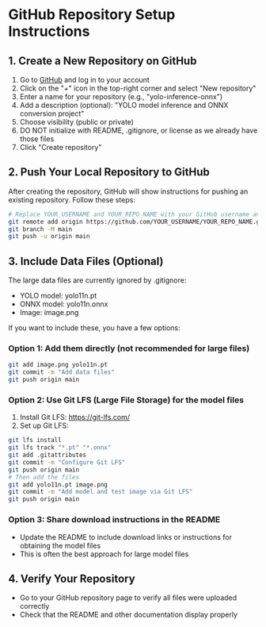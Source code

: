 # GitHub Repository Setup Instructions

## 1. Create a New Repository on GitHub

1. Go to [GitHub](https://github.com/) and log in to your account
2. Click on the "+" icon in the top-right corner and select "New repository"
3. Enter a name for your repository (e.g., "yolo-inference-onnx")
4. Add a description (optional): "YOLO model inference and ONNX conversion project"
5. Choose visibility (public or private)
6. DO NOT initialize with README, .gitignore, or license as we already have those files
7. Click "Create repository"

## 2. Push Your Local Repository to GitHub

After creating the repository, GitHub will show instructions for pushing an existing repository. Follow these steps:

```bash
# Replace YOUR_USERNAME and YOUR_REPO_NAME with your GitHub username and repository name
git remote add origin https://github.com/YOUR_USERNAME/YOUR_REPO_NAME.git
git branch -M main
git push -u origin main
```

## 3. Include Data Files (Optional)

The large data files are currently ignored by .gitignore:
- YOLO model: yolo11n.pt
- ONNX model: yolo11n.onnx
- Image: image.png

If you want to include these, you have a few options:

### Option 1: Add them directly (not recommended for large files)
```bash
git add image.png yolo11n.pt
git commit -m "Add data files"
git push origin main
```

### Option 2: Use Git LFS (Large File Storage) for the model files

1. Install Git LFS: https://git-lfs.com/
2. Set up Git LFS:
```bash
git lfs install
git lfs track "*.pt" "*.onnx"
git add .gitattributes
git commit -m "Configure Git LFS"
git push origin main
# Then add the files
git add yolo11n.pt image.png
git commit -m "Add model and test image via Git LFS"
git push origin main
```

### Option 3: Share download instructions in the README

- Update the README to include download links or instructions for obtaining the model files
- This is often the best approach for large model files

## 4. Verify Your Repository

- Go to your GitHub repository page to verify all files were uploaded correctly
- Check that the README and other documentation display properly 